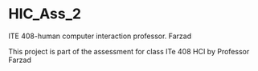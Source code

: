 # HIC_Ass_2
ITE 408-human computer interaction professor. Farzad 

This project is part of the assessment for class ITe 408 HCI by Professor Farzad
